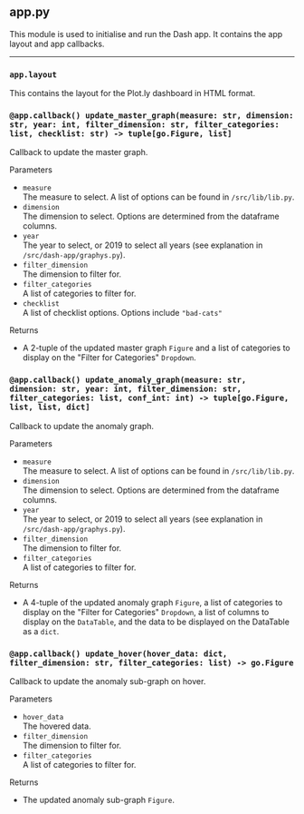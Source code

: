 ## app.py

This module is used to initialise and run the Dash app. It contains the app layout and app callbacks.

---

### `app.layout`

This contains the layout for the Plot.ly dashboard in HTML format.

### `@app.callback() update_master_graph(measure: str, dimension: str, year: int, filter_dimension: str, filter_categories: list, checklist: str) -> tuple[go.Figure, list]`

Callback to update the master graph.

Parameters
- `measure` <br /> The measure to select. A list of options can be found in `/src/lib/lib.py`.
- `dimension` <br /> The dimension to select. Options are determined from the dataframe columns.
- `year` <br /> The year to select, or 2019 to select all years (see explanation in `/src/dash-app/graphys.py`).
- `filter_dimension` <br /> The dimension to filter for.
- `filter_categories` <br /> A list of categories to filter for.
- `checklist` <br /> A list of checklist options. Options include `"bad-cats"`

Returns
- A 2-tuple of the updated master graph `Figure` and a list of categories to display on the "Filter for Categories" `Dropdown`.

### `@app.callback() update_anomaly_graph(measure: str, dimension: str, year: int, filter_dimension: str, filter_categories: list, conf_int: int) -> tuple[go.Figure, list, list, dict]`

Callback to update the anomaly graph.

Parameters
- `measure` <br /> The measure to select. A list of options can be found in `/src/lib/lib.py`.
- `dimension` <br /> The dimension to select. Options are determined from the dataframe columns.
- `year` <br /> The year to select, or 2019 to select all years (see explanation in `/src/dash-app/graphys.py`).
- `filter_dimension` <br /> The dimension to filter for.
- `filter_categories` <br /> A list of categories to filter for.

Returns
- A 4-tuple of the updated anomaly graph `Figure`, a list of categories to display on the "Filter for Categories" `Dropdown`, a list of columns to display on the `DataTable`, and the data to be displayed on the DataTable as a `dict`.

### `@app.callback() update_hover(hover_data: dict, filter_dimension: str, filter_categories: list) -> go.Figure`

Callback to update the anomaly sub-graph on hover.

Parameters
- `hover_data` <br /> The hovered data.
- `filter_dimension` <br /> The dimension to filter for.
- `filter_categories` <br /> A list of categories to filter for.

Returns
- The updated anomaly sub-graph `Figure`.